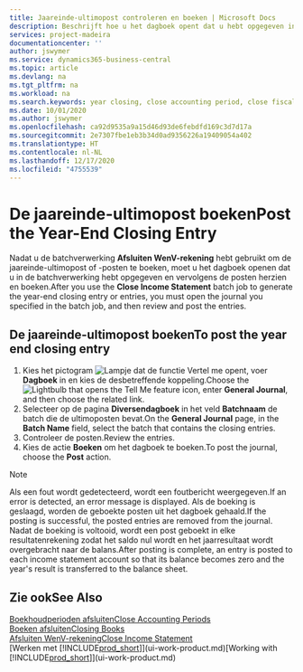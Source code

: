 ```yaml
---
title: Jaareinde-ultimopost controleren en boeken | Microsoft Docs
description: Beschrijft hoe u het dagboek opent dat u hebt opgegeven in de batchverwerking Afsluiten WenV-rekening en vervolgens de jaareinde-ultimopost controleert en boekt.
services: project-madeira
documentationcenter: ''
author: jswymer
ms.service: dynamics365-business-central
ms.topic: article
ms.devlang: na
ms.tgt_pltfrm: na
ms.workload: na
ms.search.keywords: year closing, close accounting period, close fiscal year, bank account detailed trial balance
ms.date: 10/01/2020
ms.author: jswymer
ms.openlocfilehash: ca92d9535a9a15d46d93de6febdfd169c3d7d17a
ms.sourcegitcommit: 2e7307fbe1eb3b34d0ad9356226a19409054a402
ms.translationtype: HT
ms.contentlocale: nl-NL
ms.lasthandoff: 12/17/2020
ms.locfileid: "4755539"
---
```

# <a name="post-the-year-end-closing-entry"></a><span data-ttu-id="0b13d-103">De jaareinde-ultimopost boeken</span><span class="sxs-lookup"><span data-stu-id="0b13d-103">Post the Year-End Closing Entry</span></span>
<span data-ttu-id="0b13d-104">Nadat u de batchverwerking **Afsluiten WenV-rekening** hebt gebruikt om de jaareinde-ultimopost of -posten te boeken, moet u het dagboek openen dat u in de batchverwerking hebt opgegeven en vervolgens de posten herzien en boeken.</span><span class="sxs-lookup"><span data-stu-id="0b13d-104">After you use the **Close Income Statement** batch job to generate the year-end closing entry or entries, you must open the journal you specified in the batch job, and then review and post the entries.</span></span>

## <a name="to-post-the-year-end-closing-entry"></a><span data-ttu-id="0b13d-105">De jaareinde-ultimopost boeken</span><span class="sxs-lookup"><span data-stu-id="0b13d-105">To post the year end closing entry</span></span>
1. <span data-ttu-id="0b13d-106">Kies het pictogram ![Lampje dat de functie Vertel me opent](media/ui-search/search_small.png "Vertel me wat u wilt doen"), voer **Dagboek** in en kies de desbetreffende koppeling.</span><span class="sxs-lookup"><span data-stu-id="0b13d-106">Choose the ![Lightbulb that opens the Tell Me feature](media/ui-search/search_small.png "Tell me what you want to do") icon, enter **General Journal**, and then choose the related link.</span></span>
2. <span data-ttu-id="0b13d-107">Selecteer op de pagina **Diversendagboek** in het veld **Batchnaam** de batch die de ultimoposten bevat.</span><span class="sxs-lookup"><span data-stu-id="0b13d-107">On the **General Journal** page, in the **Batch Name** field, select the batch that contains the closing entries.</span></span>
3. <span data-ttu-id="0b13d-108">Controleer de posten.</span><span class="sxs-lookup"><span data-stu-id="0b13d-108">Review the entries.</span></span>
4. <span data-ttu-id="0b13d-109">Kies de actie **Boeken** om het dagboek te boeken.</span><span class="sxs-lookup"><span data-stu-id="0b13d-109">To post the journal, choose the **Post** action.</span></span>

> [!NOTE]  
>   <span data-ttu-id="0b13d-110">Als een fout wordt gedetecteerd, wordt een foutbericht weergegeven.</span><span class="sxs-lookup"><span data-stu-id="0b13d-110">If an error is detected, an error message is displayed.</span></span> <span data-ttu-id="0b13d-111">Als de boeking is geslaagd, worden de geboekte posten uit het dagboek gehaald.</span><span class="sxs-lookup"><span data-stu-id="0b13d-111">If the posting is successful, the posted entries are removed from the journal.</span></span> <span data-ttu-id="0b13d-112">Nadat de boeking is voltooid, wordt een post geboekt in elke resultatenrekening zodat het saldo nul wordt en het jaarresultaat wordt overgebracht naar de balans.</span><span class="sxs-lookup"><span data-stu-id="0b13d-112">After posting is complete, an entry is posted to each income statement account so that its balance becomes zero and the year's result is transferred to the balance sheet.</span></span>

## <a name="see-also"></a><span data-ttu-id="0b13d-113">Zie ook</span><span class="sxs-lookup"><span data-stu-id="0b13d-113">See Also</span></span>
[<span data-ttu-id="0b13d-114">Boekhoudperioden afsluiten</span><span class="sxs-lookup"><span data-stu-id="0b13d-114">Close Accounting Periods</span></span>](year-close-account-periods.md)  
[<span data-ttu-id="0b13d-115">Boeken afsluiten</span><span class="sxs-lookup"><span data-stu-id="0b13d-115">Closing Books</span></span>](year-close-books.md)  
[<span data-ttu-id="0b13d-116">Afsluiten WenV-rekening</span><span class="sxs-lookup"><span data-stu-id="0b13d-116">Close Income Statement</span></span>](year-close-income-statement.md)  
<span data-ttu-id="0b13d-117">[Werken met [!INCLUDE[prod_short](includes/prod_short.md)]](ui-work-product.md)</span><span class="sxs-lookup"><span data-stu-id="0b13d-117">[Working with [!INCLUDE[prod_short](includes/prod_short.md)]](ui-work-product.md)</span></span>
